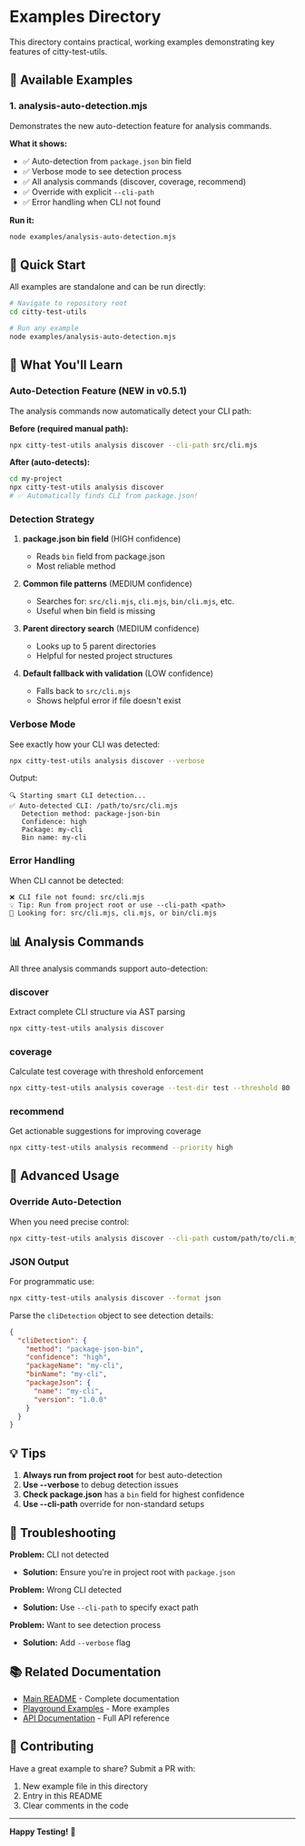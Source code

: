 # Examples Directory

This directory contains practical, working examples demonstrating key features of citty-test-utils.

## 📁 Available Examples

### 1. **analysis-auto-detection.mjs**
Demonstrates the new auto-detection feature for analysis commands.

**What it shows:**
- ✅ Auto-detection from `package.json` bin field
- ✅ Verbose mode to see detection process
- ✅ All analysis commands (discover, coverage, recommend)
- ✅ Override with explicit `--cli-path`
- ✅ Error handling when CLI not found

**Run it:**
```bash
node examples/analysis-auto-detection.mjs
```

## 🚀 Quick Start

All examples are standalone and can be run directly:

```bash
# Navigate to repository root
cd citty-test-utils

# Run any example
node examples/analysis-auto-detection.mjs
```

## 🎯 What You'll Learn

### Auto-Detection Feature (NEW in v0.5.1)

The analysis commands now automatically detect your CLI path:

**Before (required manual path):**
```bash
npx citty-test-utils analysis discover --cli-path src/cli.mjs
```

**After (auto-detects):**
```bash
cd my-project
npx citty-test-utils analysis discover
# ✅ Automatically finds CLI from package.json!
```

### Detection Strategy

1. **package.json bin field** (HIGH confidence)
   - Reads `bin` field from package.json
   - Most reliable method

2. **Common file patterns** (MEDIUM confidence)
   - Searches for: `src/cli.mjs`, `cli.mjs`, `bin/cli.mjs`, etc.
   - Useful when bin field is missing

3. **Parent directory search** (MEDIUM confidence)
   - Looks up to 5 parent directories
   - Helpful for nested project structures

4. **Default fallback with validation** (LOW confidence)
   - Falls back to `src/cli.mjs`
   - Shows helpful error if file doesn't exist

### Verbose Mode

See exactly how your CLI was detected:

```bash
npx citty-test-utils analysis discover --verbose
```

Output:
```
🔍 Starting smart CLI detection...
✅ Auto-detected CLI: /path/to/src/cli.mjs
   Detection method: package-json-bin
   Confidence: high
   Package: my-cli
   Bin name: my-cli
```

### Error Handling

When CLI cannot be detected:

```
❌ CLI file not found: src/cli.mjs
💡 Tip: Run from project root or use --cli-path <path>
📁 Looking for: src/cli.mjs, cli.mjs, or bin/cli.mjs
```

## 📊 Analysis Commands

All three analysis commands support auto-detection:

### discover
Extract complete CLI structure via AST parsing
```bash
npx citty-test-utils analysis discover
```

### coverage
Calculate test coverage with threshold enforcement
```bash
npx citty-test-utils analysis coverage --test-dir test --threshold 80
```

### recommend
Get actionable suggestions for improving coverage
```bash
npx citty-test-utils analysis recommend --priority high
```

## 🔧 Advanced Usage

### Override Auto-Detection

When you need precise control:
```bash
npx citty-test-utils analysis discover --cli-path custom/path/to/cli.mjs
```

### JSON Output

For programmatic use:
```bash
npx citty-test-utils analysis discover --format json
```

Parse the `cliDetection` object to see detection details:
```json
{
  "cliDetection": {
    "method": "package-json-bin",
    "confidence": "high",
    "packageName": "my-cli",
    "binName": "my-cli",
    "packageJson": {
      "name": "my-cli",
      "version": "1.0.0"
    }
  }
}
```

## 💡 Tips

1. **Always run from project root** for best auto-detection
2. **Use --verbose** to debug detection issues
3. **Check package.json** has a `bin` field for highest confidence
4. **Use --cli-path** override for non-standard setups

## 🐛 Troubleshooting

**Problem:** CLI not detected
- **Solution:** Ensure you're in project root with `package.json`

**Problem:** Wrong CLI detected
- **Solution:** Use `--cli-path` to specify exact path

**Problem:** Want to see detection process
- **Solution:** Add `--verbose` flag

## 📚 Related Documentation

- [Main README](../README.md) - Complete documentation
- [Playground Examples](../playground/analysis-examples.mjs) - More examples
- [API Documentation](../docs/api/README.md) - Full API reference

## 🎉 Contributing

Have a great example to share? Submit a PR with:
1. New example file in this directory
2. Entry in this README
3. Clear comments in the code

---

**Happy Testing!** 🚀
